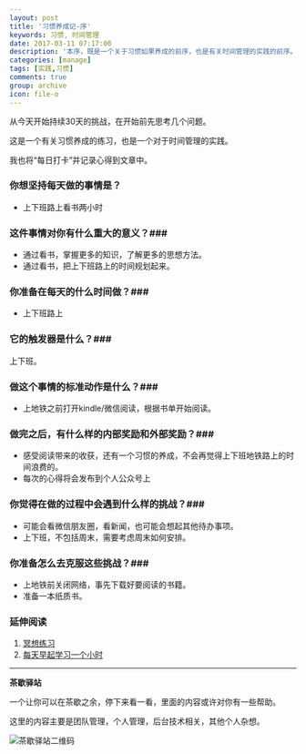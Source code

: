 ```yaml
---
layout: post
title: '习惯养成记-序'
keywords: 习惯, 时间管理
date: 2017-03-11 07:17:00
description: '本序，既是一个关于习惯如果养成的前序，也是有关时间管理的实践的前序。'
categories: [manage]
tags: [实践,习惯]
comments: true
group: archive
icon: file-o
---
```


从今天开始持续30天的挑战，在开始前先思考几个问题。

这是一个有关习惯养成的练习，也是一个对于时间管理的实践。

我也将“每日打卡”并记录心得到文章中。

<!--more-->

### 你想坚持每天做的事情是？﻿ ###

-  上下班路上看书两小时

### 这件事情对你有什么重大的意义？﻿###

- 通过看书，掌握更多的知识，了解更多的思想方法。
- 通过看书，把上下班路上的时间规划起来。

### 你准备在每天的什么时间做？﻿###

- 上下班路上

### 它的触发器是什么？﻿###

上下班。

### 做这个事情的标准动作是什么？﻿###

- 上地铁之前打开kindle/微信阅读，根据书单开始阅读。

### 做完之后，有什么样的内部奖励和外部奖励？﻿###

- 感受阅读带来的收获，还有一个习惯的养成，不会再觉得上下班地铁路上的时间浪费的。
- 每次的心得将会发布到个人公众号上

### 你觉得在做的过程中会遇到什么样的挑战？﻿###

- 可能会看微信朋友圈，看新闻，也可能会想起其他待办事项。
- 上下班，不包括周末，需要考虑周末如何安排。

### 你准备怎么去克服这些挑战？###

- 上地铁前关闭网络，事先下载好要阅读的书籍。
- 准备一本纸质书。

### 延伸阅读 ###

1. [冥想练习](http://www.jianshu.com/p/dbd5009ad2fc)
2. [每天早起学习一个小时](http://www.jianshu.com/p/077c803b027a)

----

**茶歇驿站**

一个让你可以在茶歇之余，停下来看一看，里面的内容或许对你有一些帮助。

这里的内容主要是团队管理，个人管理，后台技术相关，其他个人杂想。

![茶歇驿站二维码](http://ww4.sinaimg.cn/large/824dcde4gw1f358o5j022j20by0bywf8.jpg)
